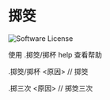 # 掷筊

![Software License](https://img.shields.io/badge/license-MIT-brightgreen.svg?style=flat-square)

使用 .掷筊/掷杯 help 查看帮助

.掷筊/掷杯 <原因> // 掷筊

.掷三次 <原因> // 掷筊三次